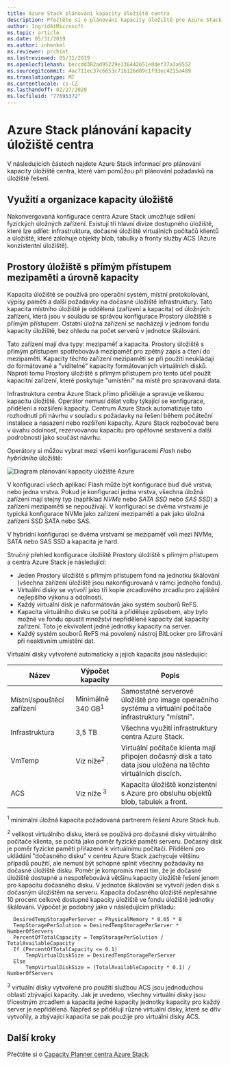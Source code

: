 ```yaml
---
title: Azure Stack plánování kapacity úložiště centra
description: Přečtěte si o plánování kapacity úložiště pro Azure Stack nasazení centra.
author: IngridAtMicrosoft
ms.topic: article
ms.date: 05/31/2019
ms.author: inhenkel
ms.reviewer: prchint
ms.lastreviewed: 05/31/2019
ms.openlocfilehash: beccdd382ad95229e136442651e8def37a3a9552
ms.sourcegitcommit: 4ac711ec37c6653c71b126d09c1f93ec4215a489
ms.translationtype: MT
ms.contentlocale: cs-CZ
ms.lasthandoff: 02/27/2020
ms.locfileid: "77695372"
---
```

# <a name="azure-stack-hub-storage-capacity-planning"></a>Azure Stack plánování kapacity úložiště centra

V následujících částech najdete Azure Stack informací pro plánování kapacity úložiště centra, které vám pomůžou při plánování požadavků na úložiště řešení.

## <a name="uses-and-organization-of-storage-capacity"></a>Využití a organizace kapacity úložiště

Nakonvergovaná konfigurace centra Azure Stack umožňuje sdílení fyzických úložných zařízení. Existují tři hlavní divize dostupného úložiště, které lze sdílet: infrastruktura, dočasné úložiště virtuálních počítačů klientů a úložiště, které zálohuje objekty blob, tabulky a fronty služby ACS (Azure konzistentní úložiště).

## <a name="storage-spaces-direct-cache-and-capacity-tiers"></a>Prostory úložiště s přímým přístupem mezipaměti a úrovně kapacity

Kapacita úložiště se používá pro operační systém, místní protokolování, výpisy paměti a další požadavky na dočasné úložiště infrastruktury. Tato kapacita místního úložiště je oddělená (zařízení a kapacita) od úložných zařízení, která jsou v souladu se správou konfigurace Prostory úložiště s přímým přístupem. Ostatní úložná zařízení se nacházejí v jednom fondu kapacity úložiště, bez ohledu na počet serverů v jednotce škálování.

Tato zařízení mají dva typy: mezipaměť a kapacita. Prostory úložiště s přímým přístupem spotřebovává mezipaměť pro zpětný zápis a čtení do mezipaměti. Kapacity těchto zařízení mezipaměti se při použití neukládají do formátované a "viditelné" kapacity formátovaných virtuálních disků. Naproti tomu Prostory úložiště s přímým přístupem pro tento účel použít kapacitní zařízení, které poskytuje "umístění" na místě pro spravovaná data.

Infrastruktura centra Azure Stack přímo přiděluje a spravuje veškerou kapacitu úložiště. Operátor nemusí dělat volby týkající se konfigurace, přidělení a rozšíření kapacity. Centrum Azure Stack automatizuje tato rozhodnutí při návrhu v souladu s požadavky na řešení během počáteční instalace a nasazení nebo rozšíření kapacity. Azure Stack rozbočovač bere v úvahu odolnost, rezervovanou kapacitu pro opětovné sestavení a další podrobnosti jako součást návrhu.

Operátory si můžou vybrat mezi všemi konfiguracemi *Flash* nebo *hybridního* úložiště:

![Diagram plánování kapacity úložiště Azure](media/azure-stack-capacity-planning/storage.png)

V konfiguraci všech aplikací Flash může být konfigurace buď dvě vrstva, nebo jedna vrstva. Pokud je konfigurací jedna vrstva, všechna úložná zařízení mají stejný typ (například *NVMe* nebo *SATA SSD* nebo *SAS SSD*) a zařízení mezipaměti se nepoužívají. V konfiguraci se dvěma vrstvami je typická konfigurace NVMe jako zařízení mezipaměti a pak jako úložná zařízení SSD SATA nebo SAS.

V hybridní konfiguraci se dvěma vrstvami se mezipaměť volí mezi NVMe, SATA nebo SAS SSD a kapacita je hard.

Stručný přehled konfigurace úložiště Prostory úložiště s přímým přístupem a centra Azure Stack je následující:
- Jeden Prostory úložiště s přímým přístupem fond na jednotku škálování (všechna zařízení úložiště jsou nakonfigurovaná v rámci jednoho fondu).
- Virtuální disky se vytvoří jako tři kopie zrcadlového zrcadlu pro zajištění nejlepšího výkonu a odolnosti.
- Každý virtuální disk je naformátován jako systém souborů ReFS.
- Kapacita virtuálního disku se počítá a přiděluje způsobem, aby bylo možné ve fondu opustit množství nepřidělené kapacity dat kapacity zařízení. Toto je ekvivalent jedné jednotky kapacity na server.
- Každý systém souborů ReFS má povolený nástroj BitLocker pro šifrování při neaktivním umístění dat. 

Virtuální disky vytvořené automaticky a jejich kapacita jsou následující:

|Název|Výpočet kapacity|Popis|
|-----|-----|-----|
|Místní/spouštěcí zařízení|Minimálně 340 GB<sup>1</sup>|Samostatné serverové úložiště pro image operačního systému a virtuální počítače infrastruktury "místní".|
|Infrastruktura|3,5 TB|Všechna využití infrastruktury centra Azure Stack.|
|VmTemp|Viz níže<sup>2</sup> .|Virtuální počítače klienta mají připojen dočasný disk a tato data jsou uložena na těchto virtuálních discích.|
|ACS|Viz níže <sup>3</sup>|Kapacita úložiště konzistentní s Azure pro obsluhu objektů blob, tabulek a front.|

<sup>1</sup> minimální úložná kapacita požadovaná partnerem řešení Azure Stack hub.

<sup>2</sup> velikost virtuálního disku, která se používá pro dočasné disky virtuálního počítače klienta, se počítá jako poměr fyzické paměti serveru. Dočasný disk je poměr fyzické paměti přiřazené k virtuálnímu počítači. Přidělení pro ukládání "dočasného disku" v centru Azure Stack zachycuje většinu případů použití, ale nemusí být schopné splnit všechny požadavky na dočasné úložiště disku. Poměr je kompromis mezi tím, že je dočasné úložiště dostupné a nespotřebovává většinu kapacity úložiště řešení jenom pro kapacitu dočasného disku. V jednotce škálování se vytvoří jeden disk s dočasným úložištěm na serveru. Kapacita dočasného úložiště nepřesáhne 10 procent celkové dostupné kapacity úložiště ve fondu úložiště jednotky škálování. Výpočet je podobný jako v následujícím příkladu:

```
  DesiredTempStoragePerServer = PhysicalMemory * 0.65 * 8
  TempStoragePerSolution = DesiredTempStoragePerServer * NumberOfServers
  PercentOfTotalCapacity = TempStoragePerSolution / TotalAvailableCapacity
  If (PercentOfTotalCapacity <= 0.1)
      TempVirtualDiskSize = DesiredTempStoragePerServer
  Else
      TempVirtualDiskSize = (TotalAvailableCapacity * 0.1) / NumberOfServers
```

<sup>3</sup> virtuální disky vytvořené pro použití službou ACS jsou jednoduchou oblastí zbývající kapacity. Jak je uvedeno, všechny virtuální disky jsou třícestným zrcadlem a kapacita jedné kapacity jednotky kapacity pro každý server je nepřidělená. Napřed se přidělují různé virtuální disky, které se dřív vytvořily, a zbývající kapacita se pak použije pro virtuální disky ACS.

## <a name="next-steps"></a>Další kroky

Přečtěte si o [Capacity Planner centra Azure Stack](azure-stack-capacity-planner.md).
